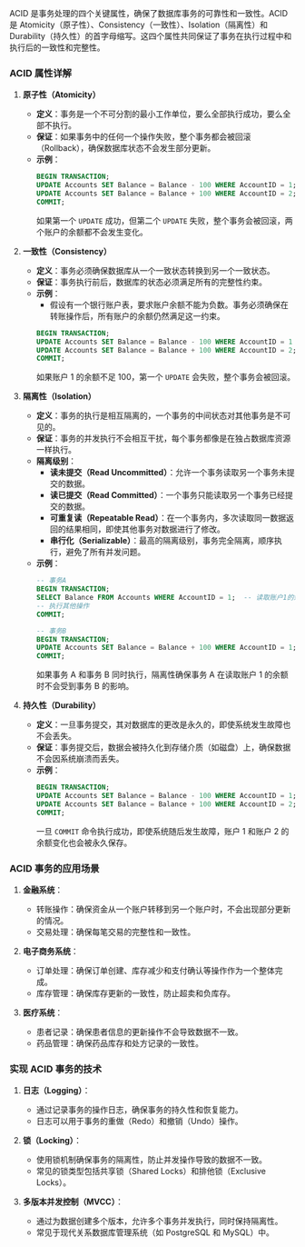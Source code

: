 ACID 是事务处理的四个关键属性，确保了数据库事务的可靠性和一致性。ACID 是 Atomicity（原子性）、Consistency（一致性）、Isolation（隔离性）和 Durability（持久性）的首字母缩写。这四个属性共同保证了事务在执行过程中和执行后的一致性和完整性。

### ACID 属性详解

1. **原子性（Atomicity）**
   - **定义**：事务是一个不可分割的最小工作单位，要么全部执行成功，要么全部不执行。
   - **保证**：如果事务中的任何一个操作失败，整个事务都会被回滚（Rollback），确保数据库状态不会发生部分更新。
   - **示例**：
     ```sql
     BEGIN TRANSACTION;
     UPDATE Accounts SET Balance = Balance - 100 WHERE AccountID = 1;
     UPDATE Accounts SET Balance = Balance + 100 WHERE AccountID = 2;
     COMMIT;
     ```
     如果第一个 `UPDATE` 成功，但第二个 `UPDATE` 失败，整个事务会被回滚，两个账户的余额都不会发生变化。

2. **一致性（Consistency）**
   - **定义**：事务必须确保数据库从一个一致状态转换到另一个一致状态。
   - **保证**：事务执行前后，数据库的状态必须满足所有的完整性约束。
   - **示例**：
     - 假设有一个银行账户表，要求账户余额不能为负数。事务必须确保在转账操作后，所有账户的余额仍然满足这一约束。
     ```sql
     BEGIN TRANSACTION;
     UPDATE Accounts SET Balance = Balance - 100 WHERE AccountID = 1 AND Balance >= 100;
     UPDATE Accounts SET Balance = Balance + 100 WHERE AccountID = 2;
     COMMIT;
     ```
     如果账户 1 的余额不足 100，第一个 `UPDATE` 会失败，整个事务会被回滚。

3. **隔离性（Isolation）**
   - **定义**：事务的执行是相互隔离的，一个事务的中间状态对其他事务是不可见的。
   - **保证**：事务的并发执行不会相互干扰，每个事务都像是在独占数据库资源一样执行。
   - **隔离级别**：
     - **读未提交（Read Uncommitted）**：允许一个事务读取另一个事务未提交的数据。
     - **读已提交（Read Committed）**：一个事务只能读取另一个事务已经提交的数据。
     - **可重复读（Repeatable Read）**：在一个事务内，多次读取同一数据返回的结果相同，即使其他事务对数据进行了修改。
     - **串行化（Serializable）**：最高的隔离级别，事务完全隔离，顺序执行，避免了所有并发问题。
   - **示例**：
     ```sql
     -- 事务A
     BEGIN TRANSACTION;
     SELECT Balance FROM Accounts WHERE AccountID = 1;  -- 读取账户1的余额
     -- 执行其他操作
     COMMIT;

     -- 事务B
     BEGIN TRANSACTION;
     UPDATE Accounts SET Balance = Balance + 100 WHERE AccountID = 1;
     COMMIT;
     ```
     如果事务 A 和事务 B 同时执行，隔离性确保事务 A 在读取账户 1 的余额时不会受到事务 B 的影响。

4. **持久性（Durability）**
   - **定义**：一旦事务提交，其对数据库的更改是永久的，即使系统发生故障也不会丢失。
   - **保证**：事务提交后，数据会被持久化到存储介质（如磁盘）上，确保数据不会因系统崩溃而丢失。
   - **示例**：
     ```sql
     BEGIN TRANSACTION;
     UPDATE Accounts SET Balance = Balance - 100 WHERE AccountID = 1;
     UPDATE Accounts SET Balance = Balance + 100 WHERE AccountID = 2;
     COMMIT;
     ```
     一旦 `COMMIT` 命令执行成功，即使系统随后发生故障，账户 1 和账户 2 的余额变化也会被永久保存。

### ACID 事务的应用场景

1. **金融系统**：
   - 转账操作：确保资金从一个账户转移到另一个账户时，不会出现部分更新的情况。
   - 交易处理：确保每笔交易的完整性和一致性。

2. **电子商务系统**：
   - 订单处理：确保订单创建、库存减少和支付确认等操作作为一个整体完成。
   - 库存管理：确保库存更新的一致性，防止超卖和负库存。

3. **医疗系统**：
   - 患者记录：确保患者信息的更新操作不会导致数据不一致。
   - 药品管理：确保药品库存和处方记录的一致性。

### 实现 ACID 事务的技术

1. **日志（Logging）**：
   - 通过记录事务的操作日志，确保事务的持久性和恢复能力。
   - 日志可以用于事务的重做（Redo）和撤销（Undo）操作。

2. **锁（Locking）**：
   - 使用锁机制确保事务的隔离性，防止并发操作导致的数据不一致。
   - 常见的锁类型包括共享锁（Shared Locks）和排他锁（Exclusive Locks）。

3. **多版本并发控制（MVCC）**：
   - 通过为数据创建多个版本，允许多个事务并发执行，同时保持隔离性。
   - 常见于现代关系数据库管理系统（如 PostgreSQL 和 MySQL）中。

